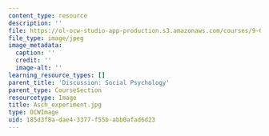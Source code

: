 ```yaml
---
content_type: resource
description: ''
file: https://ol-ocw-studio-app-production.s3.amazonaws.com/courses/9-00sc-introduction-to-psychology-fall-2011/185d3f8adae43377f55babb0afad6d23_Asch_experiment.jpg
file_type: image/jpeg
image_metadata:
  caption: ''
  credit: ''
  image-alt: ''
learning_resource_types: []
parent_title: 'Discussion: Social Psychology'
parent_type: CourseSection
resourcetype: Image
title: Asch_experiment.jpg
type: OCWImage
uid: 185d3f8a-dae4-3377-f55b-abb0afad6d23
---
```

